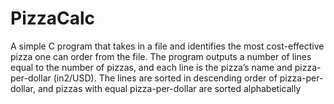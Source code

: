 # PizzaCalc
A simple C program that takes in a file and identifies the most cost-effective pizza one can order from the file. The program outputs a number of lines equal to the number of pizzas, and each line is the pizza’s name and pizza-per-dollar (in2/USD). The lines are sorted in descending order of pizza-per-dollar, and pizzas with equal pizza-per-dollar are sorted alphabetically
